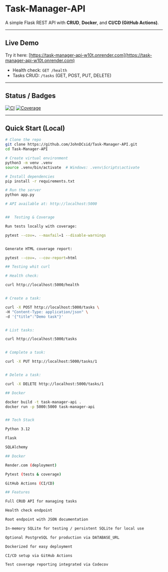 # Task-Manager-API

A simple Flask REST API with **CRUD**, **Docker**, and **CI/CD (GitHub Actions)**.

---

## Live Demo
Try it here: [https://task-manager-api-w10t.onrender.com](https://task-manager-api-w10t.onrender.com)

- Health check: `GET /health`  
- Tasks CRUD: `/tasks` (GET, POST, PUT, DELETE)

---

## Status / Badges
<!-- Optional: Add CI and coverage badges -->
[![CI](https://github.com/JohnDCsid/Task-Manager-API/actions/workflows/ci.yml/badge.svg)](https://github.com/JohnDCsid/Task-Manager-API/actions)
[![Coverage](https://img.shields.io/badge/coverage-0%25-red)](https://github.com/JohnDCsid/Task-Manager-API)

---

## Quick Start (Local)

```bash
# Clone the repo
git clone https://github.com/JohnDCsid/Task-Manager-API.git
cd Task-Manager-API

# Create virtual environment
python3 -m venv .venv
source .venv/bin/activate  # Windows: .venv\Scripts\activate

# Install dependencies
pip install -r requirements.txt

# Run the server
python app.py

# API available at: http://localhost:5000


##  Testing & Coverage

Run tests locally with coverage:

pytest --cov=. --maxfail=1 --disable-warnings


Generate HTML coverage report:

pytest --cov=. --cov-report=html

## Testing whit curl

# Health check:

curl http://localhost:5000/health


# Create a task:

curl -X POST http://localhost:5000/tasks \
-H "Content-Type: application/json" \
-d '{"title":"Demo task"}'


# List tasks:

curl http://localhost:5000/tasks


# Complete a task:

curl -X PUT http://localhost:5000/tasks/1


# Delete a task:

curl -X DELETE http://localhost:5000/tasks/1

## Docker

docker build -t task-manager-api .
docker run -p 5000:5000 task-manager-api


## Tech Stack

Python 3.12

Flask

SQLAlchemy

## Docker

Render.com (deployment)

Pytest (tests & coverage)

GitHub Actions (CI/CD)

## Features

Full CRUD API for managing tasks

Health check endpoint

Root endpoint with JSON documentation

In-memory SQLite for testing / persistent SQLite for local use

Optional PostgreSQL for production via DATABASE_URL

Dockerized for easy deployment

CI/CD setup via GitHub Actions

Test coverage reporting integrated via Codecov
